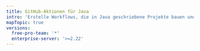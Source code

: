```yaml
---
title: GitHub-Aktionen für Java
intro: 'Erstelle Workflows, die in Java geschriebene Projekte bauen und testen.'
mapTopic: true
versions:
  free-pro-team: '*'
  enterprise-server: '>=2.22'
---
```


